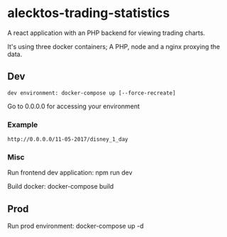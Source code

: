 # alecktos-trading-statistics

A react application with an PHP backend for viewing trading charts. 

It's using three docker containers; A PHP, node and a nginx proxying the data. 
 
## Dev
	dev environment: docker-compose up [--force-recreate]
Go to 0.0.0.0 for accessing your environment

### Example
	http://0.0.0.0/11-05-2017/disney_1_day

### Misc
Run frontend dev application: npm run dev

Build docker: docker-compose build
 
## Prod
Run prod environment: docker-compose up -d
 
